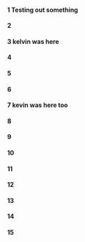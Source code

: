 #### 1 Testing out something 
#### 2
#### 3 kelvin was here
#### 4
#### 5
#### 6
#### 7 kevin was here too
#### 8
#### 9
#### 10
#### 11
#### 12
#### 13
#### 14
#### 15